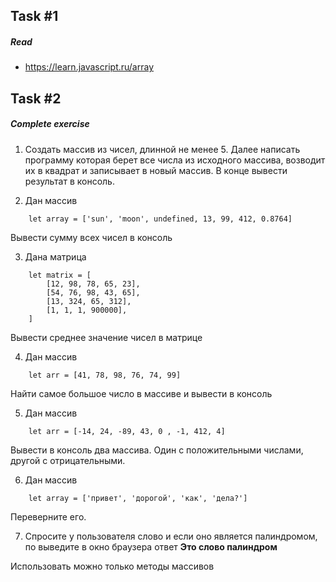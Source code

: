 ## Task #1 

##### Read

+ https://learn.javascript.ru/array

## Task #2

##### Complete exercise

1. Создать массив из чисел, длинной не менее 5. Далее написать программу которая берет все числа из исходного массива, возводит их в квадрат и записывает в новый массив. В конце вывести результат в консоль. 

2. Дан массив 

```
    let array = ['sun', 'moon', undefined, 13, 99, 412, 0.8764]
```

Вывести сумму всех чисел в консоль

3. Дана матрица

```
    let matrix = [
        [12, 98, 78, 65, 23],
        [54, 76, 98, 43, 65],
        [13, 324, 65, 312],
        [1, 1, 1, 900000],
    ]
```

Вывести среднее значение чисел в матрице

4. Дан массив

```
    let arr = [41, 78, 98, 76, 74, 99]
```

Найти самое большое число в массиве и вывести в консоль

5. Дан массив

```
    let arr = [-14, 24, -89, 43, 0 , -1, 412, 4]
```

Вывести в консоль два массива. Один с положительными числами, другой с отрицательными. 

6. Дан массив

```
    let array = ['привет', 'дорогой', 'как', 'дела?']
```

Переверните его.

7. Спросите у пользователя слово и если оно является палиндромом, по выведите в окно браузера ответ **Это слово палиндром**

Использовать можно только методы массивов

